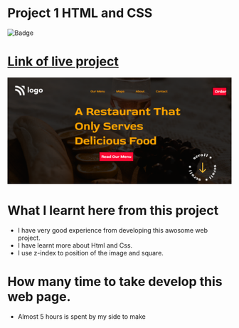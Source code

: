 # Project 1 HTML and CSS

![Badge]()

# [Link of live project]()

![LCO](./img/LandingPage-2.png)

# What I learnt here from this project

- I have very good experience from developing this awosome web project.
- I have learnt more about Html and Css.
- I use z-index to position of the image and square.

# How many time to take develop this web page.

- Almost 5 hours is spent by my side to make